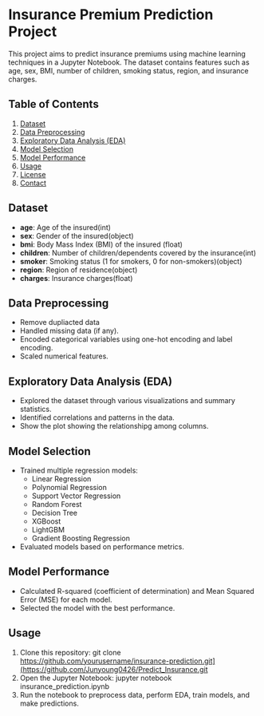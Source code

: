 # Insurance Premium Prediction Project


This project aims to predict insurance premiums using machine learning techniques in a Jupyter Notebook. The dataset contains features such as age, sex, BMI, number of children, smoking status, region, and insurance charges.

## Table of Contents
1. [Dataset](#dataset)
2. [Data Preprocessing](#data-preprocessing)
3. [Exploratory Data Analysis (EDA)](#eda)
4. [Model Selection](#model-selection)
5. [Model Performance](#model-performance)
6. [Usage](#usage)
7. [License](#license)
8. [Contact](#contact)

## Dataset
- **age**: Age of the insured(int)   
- **sex**: Gender of the insured(object)
- **bmi**: Body Mass Index (BMI) of the insured (float)
- **children**: Number of children/dependents covered by the insurance(int)
- **smoker**: Smoking status (1 for smokers, 0 for non-smokers)(object)
- **region**: Region of residence(object)
- **charges**: Insurance charges(float)

## Data Preprocessing
- Remove dupliacted data
- Handled missing data (if any).
- Encoded categorical variables using one-hot encoding and label encoding.
- Scaled numerical features.

## Exploratory Data Analysis (EDA)
- Explored the dataset through various visualizations and summary statistics.
- Identified correlations and patterns in the data.
- Show the plot showing the relationshipg among columns.

## Model Selection
- Trained multiple regression models:
  - Linear Regression
  - Polynomial Regression
  - Support Vector Regression
  - Random Forest
  - Decision Tree
  - XGBoost
  - LightGBM
  - Gradient Boosting Regression
- Evaluated models based on performance metrics.

## Model Performance
- Calculated R-squared (coefficient of determination) and Mean Squared Error (MSE) for each model.
- Selected the model with the best performance.

## Usage
1. Clone this repository:
git clone https://github.com/yourusername/insurance-prediction.git](https://github.com/Junyoung0426/Predict_Insurance.git
2. Open the Jupyter Notebook:
jupyter notebook insurance_prediction.ipynb
3. Run the notebook to preprocess data, perform EDA, train models, and make predictions.
